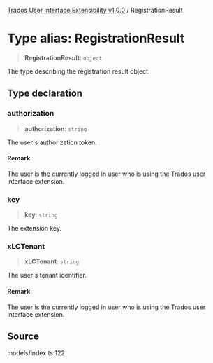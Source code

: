 [Trados User Interface Extensibility v1.0.0](../wiki/globals) / RegistrationResult

# Type alias: RegistrationResult

> **RegistrationResult**: `object`

The type describing the registration result object.

## Type declaration

### authorization

> **authorization**: `string`

The user's authorization token.

#### Remark

The user is the currently logged in user who is using the Trados user interface extension.

### key

> **key**: `string`

The extension key.

### xLCTenant

> **xLCTenant**: `string`

The user's tenant identifier.

#### Remark

The user is the currently logged in user who is using the Trados user interface extension.

## Source

models/index.ts:122
